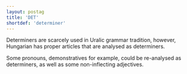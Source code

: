 ```yaml
---
layout: postag
title: 'DET'
shortdef: 'determiner'
---
```


Determiners are scarcely used in Uralic grammar tradition, however, Hungarian
has proper articles that are analysed as determiners.

Some pronouns, demonstratives for example, could be re-analysed as determiners,
as well as some non-inflecting adjectives.
